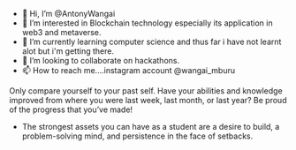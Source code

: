 - 👋 Hi, I’m @AntonyWangai
- 👀 I’m interested in Blockchain technology especially its application in web3 and metaverse.
- 🌱 I’m currently learning computer science and thus far i have not learnt alot but i'm getting there.
- 💞️ I’m looking to collaborate on hackathons.
- 📫 How to reach me....instagram account @wangai_mburu

Only compare yourself to your past self. Have your abilities and knowledge improved from where you were last week, last month, or last year? Be proud of the progress that you’ve made!
- The strongest assets you can have as a student are a desire to build, a problem-solving mind, and persistence in the face of setbacks.

<!---
AntonyWangai/AntonyWangai is a ✨ special ✨ repository because its `README.md` (this file) appears on your GitHub profile.
You can click the Preview link to take a look at your changes.
--->
